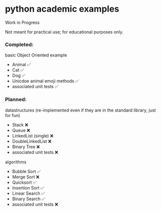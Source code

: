# python academic examples
Work in Progress

Not meant for practical use; for educational purposes only.

### Completed:
basic Object Oriented example
- Animal :white_check_mark:
- Cat :white_check_mark:
- Dog :white_check_mark:
- Unicdoe animal emoji methods :white_check_mark:
- associated unit tests :white_check_mark:

### Planned:
datastructures (re-implemented even if they are in the standard library, just for fun)
- Stack :x:
- Queue :x:
- LinkedList (single) :x:
- DoubleLinkedList :x:
- Binary Tree :x:
- associated unit tests :x:

algorithms
- Bubble Sort :white_check_mark:
- Merge Sort :x:
- Quicksort :white_check_mark:
- Insertion Sort :white_check_mark:
- Linear Search :white_check_mark:
- Binary Search :white_check_mark:
- associated unit tests :x:
